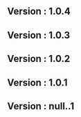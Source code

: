 ## Version : 1.0.4

## Version : 1.0.3

## Version : 1.0.2

## Version : 1.0.1

## Version : null..1
